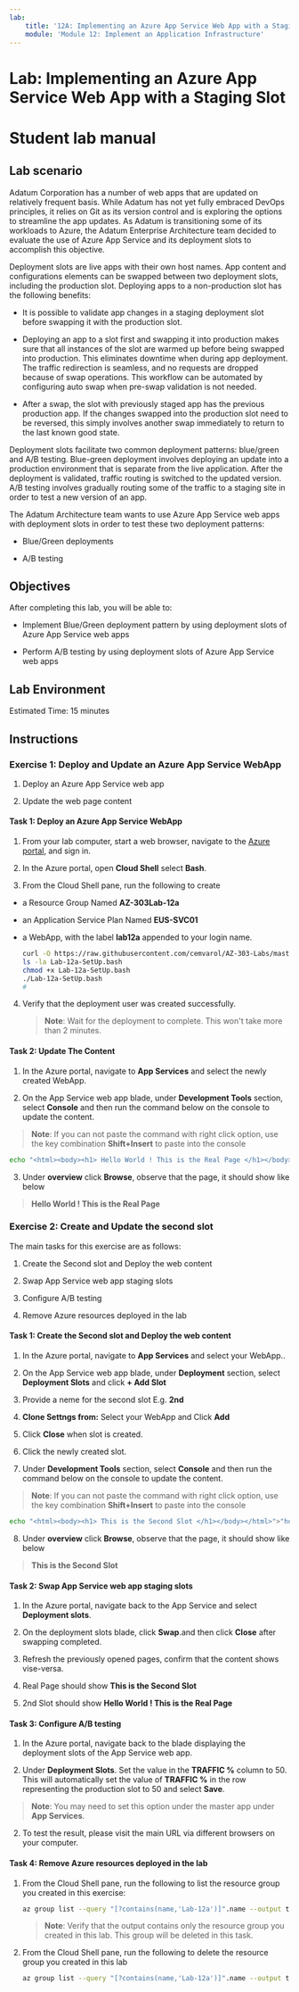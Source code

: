 ```yaml
---
lab:
    title: '12A: Implementing an Azure App Service Web App with a Staging Slot'
    module: 'Module 12: Implement an Application Infrastructure'
---
```


# Lab: Implementing an Azure App Service Web App with a Staging Slot
# Student lab manual

## Lab scenario

Adatum Corporation has a number of web apps that are updated on relatively frequent basis. While Adatum has not yet fully embraced DevOps principles, it relies on Git as its version control and is exploring the options to streamline the app updates. As Adatum is transitioning some of its workloads to Azure, the Adatum Enterprise Architecture team decided to evaluate the use of Azure App Service and its deployment slots to accomplish this objective. 

Deployment slots are live apps with their own host names. App content and configurations elements can be swapped between two deployment slots, including the production slot. Deploying apps to a non-production slot has the following benefits:

- It is possible to validate app changes in a staging deployment slot before swapping it with the production slot.

- Deploying an app to a slot first and swapping it into production makes sure that all instances of the slot are warmed up before being swapped into production. This eliminates downtime when during app deployment. The traffic redirection is seamless, and no requests are dropped because of swap operations. This workflow can be automated by configuring auto swap when pre-swap validation is not needed.

- After a swap, the slot with previously staged app has the previous production app. If the changes swapped into the production slot need to be reversed, this simply involves another swap immediately to return to the last known good state.

Deployment slots facilitate two common deployment patterns: blue/green and A/B testing. Blue-green deployment involves deploying an update into a production environment that is separate from the live application. After the deployment is validated, traffic routing is switched to the updated version. A/B testing involves gradually routing some of the traffic to a staging site in order to test a new version of an app.

The Adatum Architecture team wants to use Azure App Service web apps with deployment slots in order to test these two deployment patterns:

-  Blue/Green deployments 

-  A/B testing 


## Objectives
  
After completing this lab, you will be able to:

-  Implement Blue/Green deployment pattern by using deployment slots of Azure App Service web apps

-  Perform A/B testing by using deployment slots of Azure App Service web apps


## Lab Environment
  
Estimated Time: 15 minutes

## Instructions

### Exercise 1: Deploy and Update an Azure App Service WebApp

1. Deploy an Azure App Service web app

1. Update the web page content

#### Task 1: Deploy an Azure App Service WebApp

1. From your lab computer, start a web browser, navigate to the [Azure portal](https://portal.azure.com), and sign in. 

1. In the Azure portal, open **Cloud Shell** select **Bash**. 

  1. From the Cloud Shell pane, run the following to create 
 - a Resource Group Named  **AZ-303Lab-12a**
 - an Application Service Plan Named **EUS-SVC01**
 - a WebApp, with the label **lab12a** appended to your login name. 

   ```sh
   curl -O https://raw.githubusercontent.com/cemvarol/AZ-303-Labs/master/Lab-12/Lab-12a/Lab-12a-SetUp.bash           
   ls -la Lab-12a-SetUp.bash
   chmod +x Lab-12a-SetUp.bash
   ./Lab-12a-SetUp.bash
   #
   ```
4. Verify that the deployment user was created successfully. 

    >**Note**: Wait for the deployment to complete. This won't take more than 2 minutes.


#### Task 2: Update The Content

1. In the Azure portal, navigate to **App Services** and  select the newly created WebApp.

1. On the App Service web app blade, under **Development Tools** section, select **Console** and then run the command below on the console to update the content.

>**Note**: If you can not paste the command with right click option, use the key combination **Shift+Insert** to paste into the console

 ```sh
 echo "<html><body><h1> Hello World ! This is the Real Page </h1></body></html>">"hostingstart.html"
```
3. Under **overview** click **Browse**, observe that the page, it should show like below 

> **Hello World ! This is the Real Page**

### Exercise 2: Create and Update the second slot
  
The main tasks for this exercise are as follows:

1. Create the Second slot and Deploy the web content 

1. Swap App Service web app staging slots

1. Configure A/B testing

1. Remove Azure resources deployed in the lab


#### Task 1: Create the Second slot and Deploy the web content

1. In the Azure portal, navigate to **App Services** and  select your WebApp..

1. On the App Service web app blade, under **Deployment** section, select **Deployment Slots** and click **+ Add Slot**


3. Provide a neme for the second slot E.g. **2nd**

2. **Clone Settngs from:** Select your WebApp and Click **Add**
3. Click **Close** when slot is created.
4. Click the newly created slot.

5. Under **Development Tools** section, select **Console** and then run the command below on the console to update the content.
>**Note**: If you can not paste the command with right click option, use the key combination **Shift+Insert** to paste into the console

```sh
echo "<html><body><h1> This is the Second Slot </h1></body></html>">"hostingstart.html"
```
8. Under **overview** click **Browse**, observe that the page, it should show like below 

> **This is the Second Slot**
  
  
#### Task 2: Swap App Service web app staging slots

1. In the Azure portal, navigate back to the App Service and select **Deployment slots**.

1. On the deployment slots blade, click **Swap**.and then click **Close** after swapping completed. 

1. Refresh the previously opened pages, confirm that the content shows vise-versa.
2. Real Page should show  **This is the Second Slot**
3. 2nd Slot should show  **Hello World ! This is the Real Page**

#### Task 3: Configure A/B testing

1. In the Azure portal, navigate back to the blade displaying the deployment slots of the App Service web app.

1. Under **Deployment Slots**.  Set the value in the **TRAFFIC %** column to 50. This will automatically set the value of **TRAFFIC %** in the row representing the production slot to 50 and  select **Save**.
>**Note**: You may need to set this option under the master app under **App Services**. 

2. To test the result, please visit the main URL via different browsers on your computer.  


#### Task 4: Remove Azure resources deployed in the lab

1. From the Cloud Shell pane, run the following to list the resource group you created in this exercise:

   ```sh
   az group list --query "[?contains(name,'Lab-12a')]".name --output tsv
   ```

    > **Note**: Verify that the output contains only the resource group you created in this lab. This group will be deleted in this task.

1. From the Cloud Shell pane, run the following to delete the resource group you created in this lab

   ```sh
   az group list --query "[?contains(name,'Lab-12a')]".name --output tsv | xargs -L1 bash -c 'az group delete --name $0 --no-wait --yes'
   ```
